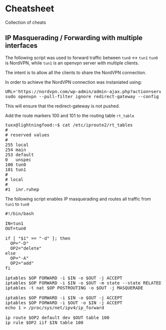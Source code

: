# Cheatsheet
Collection of cheats

## IP Masquerading / Forwarding with multiple interfaces

The following script was used to forward traffic between <code>tun0</code> <-> <code>tun1</code>
<code>tun0</code> is NordVPN, while <code>tun1</code> is an openvpn server with multiple clients.

The intent is to allow all the clients to share the NordVPN connection.

In order to achieve the NordVPN connection was instaniated using:

<pre>
URL='https://nordvpn.com/wp-admin/admin-ajax.php?action=servers_recommendations&filters={%22country_id%22:228}' | jq -r '.[0].hostname'
sudo openvpn --pull-filter ignore redirect-gateway --config "$(wget -qO - $URL).udp.ovpn"
</pre>

This will ensure that the redirect-gateway is not pushed.

Add the route markers 100 and 101 to the routing table <code>rt_table</code>

<pre>
tuxx@lightningfood:~$ cat /etc/iproute2/rt_tables
#
# reserved values
#
255	local
254	main
253	default
0	unspec
100	tun0
101	tun1
#
# local
#
#1	inr.ruhep
</pre>

The following script enables IP masquerading and routes all traffic from <code>tun1</code> to <code>tun0</code>

<pre>
#!/bin/bash

IN=tun1
OUT=tun0

if [ "$1" == "-d" ]; then
  OP="-D"
  OP2="delete"
else
  OP="-A"
  OP2="add"
fi

iptables $OP FORWARD -i $IN -o $OUT -j ACCEPT
iptables $OP FORWARD -i $IN -o $OUT -m state --state RELATED,ESTABLISHED -j ACCEPT
iptables -t nat $OP POSTROUTING -o $OUT -j MASQUERADE

iptables $OP FORWARD -i $IN -o $OUT -j ACCEPT
iptables $OP FORWARD -i $OUT -o $IN -j ACCEPT
echo 1 > /proc/sys/net/ipv4/ip_forward

ip route $OP2 default dev $OUT table 100
ip rule $OP2 iif $IN table 100
</pre>
